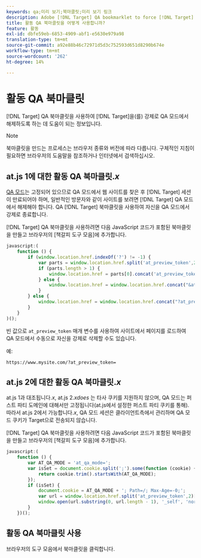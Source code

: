 ```yaml
---
keywords: qa;미리 보기;북마클릿;미리 보기 링크
description: Adobe [!DNL Target] QA bookmarklet to force [!DNL Target] 을 사용하여 QA 모드에서 나가는 방법을 알아봅니다.
title: 활동 QA 북마클릿을 어떻게 사용합니까?
feature: 활동
exl-id: dbfe59eb-6853-4909-abf1-e5630e979a98
translation-type: tm+mt
source-git-commit: a92e88b46c72971d5d3c752593d651d8290b674e
workflow-type: tm+mt
source-wordcount: '262'
ht-degree: 14%

---
```


# 활동 QA 북마클릿

[!DNL Target] QA 북마클릿을 사용하여 [!DNL Target]을(를) 강제로 QA 모드에서 해제하도록 하는 데 도움이 되는 정보입니다.

>[!NOTE]
>
>북마클릿을 만드는 프로세스는 브라우저 종류와 버전에 따라 다릅니다. 구체적인 지침이 필요하면 브라우저의 도움말을 참조하거나 인터넷에서 검색하십시오.

## at.js 1에 대한 활동 QA 북마클릿.*x*

[QA 모드](/help/c-activities/c-activity-qa/activity-qa.md)는 고정되어 있으므로 QA 모드에서 웹 사이트를 찾은 후 [!DNL Target] 세션이 만료되어야 하며, 일반적인 방문자와 같이 사이트를 보려면 [!DNL Target] QA 모드에서 해제해야 합니다. QA [!DNL Target] 북마클릿을 사용하여 자신을 QA 모드에서 강제로 종료합니다.

[!DNL Target] QA 북마클릿을 사용하려면 다음 JavaScript 코드가 포함된 북마클릿을 만들고 브라우저의 [책갈피 도구 모음]에 추가합니다.

```javascript
javascript:(
    function () {
        if (window.location.href.indexOf('?') != -1) {
            var parts = window.location.href.split('at_preview_token',2);
            if (parts.length > 1) {
                window.location.href = parts[0].concat('at_preview_token=');
            } else {
                window.location.href = window.location.href.concat("&at_preview_token=")
            }
        } else {
            window.location.href = window.location.href.concat("?at_preview_token=")
        }
    }
)();
```

빈 값으로 `at_preview_token` 매개 변수를 사용하여 사이트에서 페이지를 로드하여 QA 모드에서 수동으로 자신을 강제로 삭제할 수도 있습니다.

예:

`https://www.mysite.com/?at_preview_token=`

## at.js 2에 대한 활동 QA 북마클릿.*x*

at.js 1과 대조됩니다.*x*, at.js 2.*xdoes* 는 타사 쿠키를 지원하지 않으며, QA 모드는 퍼스트 파티 도메인에 대해서만 고정됩니다(at.js에서 설정한 퍼스트 파티 쿠키를 통해). 따라서 at.js 2에서 가능합니다.*x*, QA 모드 세션은 클라이언트측에서 관리하며 QA 모드 쿠키가 Target으로 전송되지 않습니다.

[!DNL Target] QA 북마클릿을 사용하려면 다음 JavaScript 코드가 포함된 북마클릿을 만들고 브라우저의 [책갈피 도구 모음]에 추가합니다.

```javascript
javascript:(
    function () {
        var AT_QA_MODE = 'at_qa_mode=';
        var isSet = document.cookie.split(';').some(function (cookie) {
            return cookie.trim().startsWith(AT_QA_MODE);
        });
        if (isSet) {
            document.cookie = AT_QA_MODE + '; Path=/; Max-Age=-0;';
            var url = window.location.href.split('at_preview_token',2)[0];
            window.open(url.substring(0, url.length - 1), '_self', 'noreferrer');
        }
    })();
```

## 활동 QA 북마클릿 사용

브라우저의 도구 모음에서 북마클릿을 클릭합니다.
